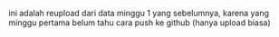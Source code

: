 ini adalah reupload dari data minggu 1 yang sebelumnya, karena yang minggu pertama
belum tahu cara push ke github (hanya upload biasa)